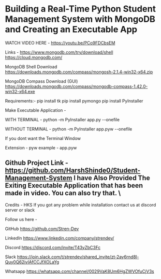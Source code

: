# Building a Real-Time Python Student Management System with MongoDB and Creating an Executable App


WATCH VIDEO HERE - https://youtu.be/PCo9FDCbsEM

Links - https://www.mongodb.com/try/download/shell
             https://cloud.mongodb.com/

MongoDB Shell Download
https://downloads.mongodb.com/compass/mongosh-2.1.4-win32-x64.zip

MongoDB Compass Download (GUI)
https://downloads.mongodb.com/compass/mongodb-compass-1.42.0-win32-x64.exe

Requirements:-
pip install tk
pip install pymongo
pip install PyInstaller

Make Executable Application - 


WITH TERMINAL - python -m PyInstaller app.py --onefile


WITHOUT TERMINAL - python -m PyInstaller app.pyw --onefile

If you dont want the Terminal Window


Extension -  pyw 
example - app.pyw

Github Project Link - 
https://github.com/HarshShinde0/Student-Management-System
I have Also Provided The Exiting Executable Application that has been made in video. You can also try that.
\
-------------------------
Credits - HKS
If you got any problem while installation contact us at discord server or slack

Follow us here -

GitHub
https://github.com/Stren-Dev

LinkedIn
https://www.linkedin.com/company/strendev/

Discord
 https://discord.com/invite/T43yZbC3Fc

Slack
https://join.slack.com/t/strendev/shared_invite/zt-2ay6rnd8l-Quy0Q62ivIAfCCJfXOLaYg

Whatsapp
https://whatsapp.com/channel/0029VaK8Um6HgZWVOfuCjV3s
